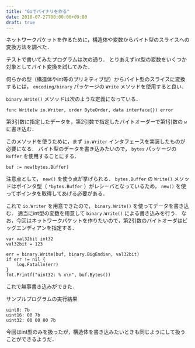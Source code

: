 ```yaml
---
title: "Goでバイナリを作る"
date: 2018-07-27T00:00:00+09:00
draft: true
---
```


ネットワークパケットを作るために，構造体や変数からバイト型のスライスへの変換方法を調べた．

テストで書いてみたプログラムは次の通り．
とりあえずint型の変数をいくつか対象としてバイト変換を試してみた．

<script src="https://gist.github.com/mas9612/ea067ea7436b28e2054a12c7630758b1.js"></script>

何らかの型（構造体やint等のプリミティブ型）からバイト型のスライスに変換するには， `encoding/binary` パッケージの `Write` メソッドを使用すると良い．

`binary.Write()` メソッドは次のような定義になっている．

    func Write(w io.Writer, order ByteOrder, data interface{}) error

第3引数に指定したデータを，第2引数で指定したバイトオーダーで第1引数の `w` に書き込む．

このメソッドを使うために，まず `io.Writer` インタフェースを実装したものが必要になる．
バイト型のデータを書き込みたいので， `bytes` パッケージの `Buffer` を使用することにする．

    buf := new(bytes.Buffer)

注意点として， `new()` を使う点が挙げられる．
`bytes.Buffer` の `Write()` メソッドはポインタ型（ `*bytes.Buffer` ）がレシーバとなっているため， `new()` を使ってポインタを取得してあげる必要がある．

これで `io.Writer` を用意できたので， `binary.Write()` を使ってデータを書き込む．
適当にint型の変数を用意して `binary.Write()` による書き込みを行う．
なお，今回はネットワークパケットを作りたいので，第2引数のバイトオーダはビッグエンディアンを指定する．

    var val32bit int32
    val32bit = 123

    err = binary.Write(buf, binary.BigEndian, val32bit)
    if err != nil {
        log.Fatalln(err)
    }
    fmt.Printf("uint32: % x\n", buf.Bytes())

これで無事書き込みができた．

サンプルプログラムの実行結果

    uint8: 7b
    uint16: 00 7b
    uint32: 00 00 00 7b

今回はint型のみを扱ったが，構造体を書き込みたいときも同じようにして扱うことができるようだ．

